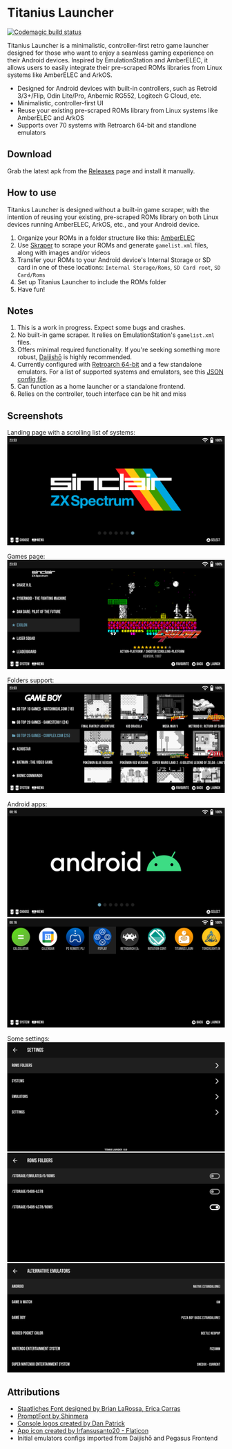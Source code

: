 # Titanius Launcher

[![Codemagic build status](https://api.codemagic.io/apps/641a93e956ceb17664370612/android-workflow/status_badge.svg)](https://codemagic.io/apps/641a93e956ceb17664370612/android-workflow/latest_build)

Titanius Launcher is a minimalistic, controller-first retro game launcher designed for those who want to enjoy a seamless gaming experience on their Android devices. 
Inspired by EmulationStation and AmberELEC, it allows users to easily integrate their pre-scraped ROMs libraries from Linux systems like AmberELEC and ArkOS. 

- Designed for Android devices with built-in controllers, such as Retroid 3/3+/Flip, Odin Lite/Pro, Anbernic RG552, Logitech G Cloud, etc.
- Minimalistic, controller-first UI
- Reuse your existing pre-scraped ROMs library from Linux systems like AmberELEC and ArkOS
- Supports over 70 systems with Retroarch 64-bit and standlone emulators

## Download

Grab the latest apk from the [Releases](https://github.com/dsolonenko/titanius-launcher/releases) page and install it manually.

## How to use

Titanius Launcher is designed without a built-in game scraper, with the intention of reusing your existing, pre-scraped ROMs library on both Linux devices running AmberELEC, ArkOS, etc., and your Android device.

1. Organize your ROMs in a folder structure like this: [AmberELEC](https://amberelec.org/systems/)
2. Use [Skraper](https://www.skraper.net/) to scrape your ROMs and generate `gamelist.xml` files, along with images and/or videos
3. Transfer your ROMs to your Android device's Internal Storage or SD card in one of these locations: `Internal Storage/Roms`, `SD Card root`, `SD Card/Roms`
4. Set up Titanius Launcher to include the ROMs folder
5. Have fun!

## Notes

1. This is a work in progress. Expect some bugs and crashes.
2. No built-in game scraper. It relies on EmulationStation's `gamelist.xml` files.
3. Offers minimal required functionality. If you're seeking something more robust, [Daijishō](https://github.com/magneticchen/Daijishou) is highly recommended.
4. Currently configured with [Retroarch 64-bit](https://buildbot.libretro.com/stable/1.15.0/android/RetroArch_aarch64.apk) and a few standalone emulators. For a list of supported systems and emulators, see this [JSON config file](assets/metadata.json).
5. Can function as a home launcher or a standalone frontend.
6. Relies on the controller, touch interface can be hit and miss

## Screenshots

Landing page with a scrolling list of systems:
![Screenshot 3](assets/screenshots/03.png)

Games page:
![Screenshot 4](assets/screenshots/04.png)

Folders support:
![Screenshot 5](assets/screenshots/05.png)

Android apps:
![Screenshot 9](assets/screenshots/09.png)
![Screenshot 10](assets/screenshots/10.png)

Some settings:
![Screenshot 7](assets/screenshots/07.png)
![Screenshot 6](assets/screenshots/06.png)
![Screenshot 8](assets/screenshots/08.png)

## Attributions

- [Staatliches Font designed by Brian LaRossa, Erica Carras](https://fonts.google.com/specimen/Staatliches/about)
- [PromptFont by Shinmera](https://github.com/Shinmera/promptfont/)
- [Console logos created by Dan Patrick](https://archive.org/details/console-logos-professionally-redrawn-plus-official-versions)
- [App icon created by Irfansusanto20 - Flaticon](https://www.flaticon.com/free-icons/game-console)
- Initial emulators configs imported from Daijishō and Pegasus Frontend